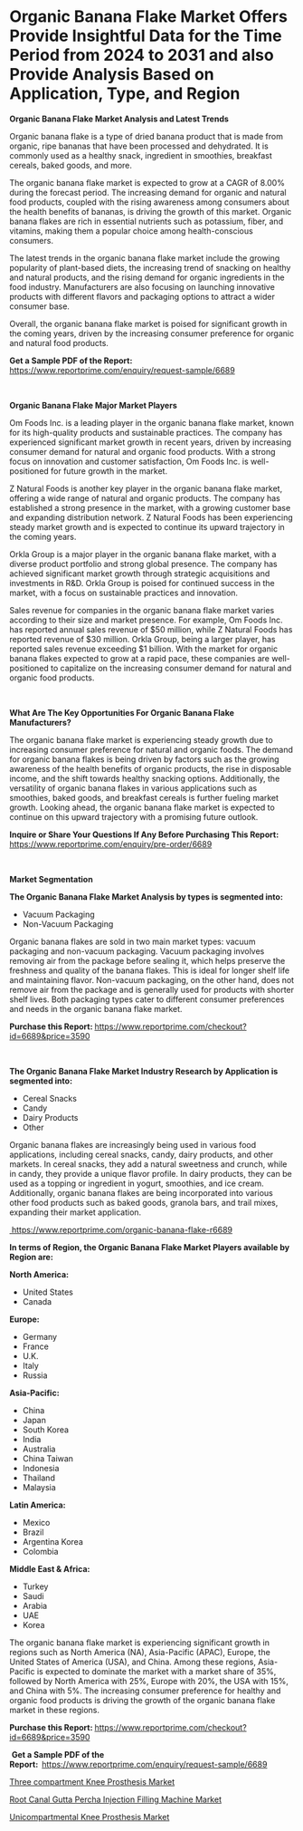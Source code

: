 <p><h1>Organic Banana Flake Market Offers Provide Insightful Data for the Time Period from 2024 to 2031 and also Provide Analysis Based on Application, Type, and Region</h1></p><p><strong>Organic Banana Flake Market Analysis and Latest Trends</strong></p>
<p><p>Organic banana flake is a type of dried banana product that is made from organic, ripe bananas that have been processed and dehydrated. It is commonly used as a healthy snack, ingredient in smoothies, breakfast cereals, baked goods, and more.</p><p>The organic banana flake market is expected to grow at a CAGR of 8.00% during the forecast period. The increasing demand for organic and natural food products, coupled with the rising awareness among consumers about the health benefits of bananas, is driving the growth of this market. Organic banana flakes are rich in essential nutrients such as potassium, fiber, and vitamins, making them a popular choice among health-conscious consumers.</p><p>The latest trends in the organic banana flake market include the growing popularity of plant-based diets, the increasing trend of snacking on healthy and natural products, and the rising demand for organic ingredients in the food industry. Manufacturers are also focusing on launching innovative products with different flavors and packaging options to attract a wider consumer base.</p><p>Overall, the organic banana flake market is poised for significant growth in the coming years, driven by the increasing consumer preference for organic and natural food products.</p></p>
<p><strong>Get a Sample PDF of the Report:&nbsp;</strong> <a href="https://www.reportprime.com/enquiry/request-sample/6689">https://www.reportprime.com/enquiry/request-sample/6689</a></p>
<p>&nbsp;</p>
<p><strong>Organic Banana Flake Major Market Players</strong></p>
<p><p>Om Foods Inc. is a leading player in the organic banana flake market, known for its high-quality products and sustainable practices. The company has experienced significant market growth in recent years, driven by increasing consumer demand for natural and organic food products. With a strong focus on innovation and customer satisfaction, Om Foods Inc. is well-positioned for future growth in the market.</p><p>Z Natural Foods is another key player in the organic banana flake market, offering a wide range of natural and organic products. The company has established a strong presence in the market, with a growing customer base and expanding distribution network. Z Natural Foods has been experiencing steady market growth and is expected to continue its upward trajectory in the coming years.</p><p>Orkla Group is a major player in the organic banana flake market, with a diverse product portfolio and strong global presence. The company has achieved significant market growth through strategic acquisitions and investments in R&D. Orkla Group is poised for continued success in the market, with a focus on sustainable practices and innovation.</p><p>Sales revenue for companies in the organic banana flake market varies according to their size and market presence. For example, Om Foods Inc. has reported annual sales revenue of $50 million, while Z Natural Foods has reported revenue of $30 million. Orkla Group, being a larger player, has reported sales revenue exceeding $1 billion. With the market for organic banana flakes expected to grow at a rapid pace, these companies are well-positioned to capitalize on the increasing consumer demand for natural and organic food products.</p></p>
<p>&nbsp;</p>
<p><strong>What Are The Key Opportunities For Organic Banana Flake Manufacturers?</strong></p>
<p><p>The organic banana flake market is experiencing steady growth due to increasing consumer preference for natural and organic foods. The demand for organic banana flakes is being driven by factors such as the growing awareness of the health benefits of organic products, the rise in disposable income, and the shift towards healthy snacking options. Additionally, the versatility of organic banana flakes in various applications such as smoothies, baked goods, and breakfast cereals is further fueling market growth. Looking ahead, the organic banana flake market is expected to continue on this upward trajectory with a promising future outlook.</p></p>
<p><strong>Inquire or Share Your Questions If Any Before Purchasing This Report:</strong> <a href="https://www.reportprime.com/enquiry/pre-order/6689">https://www.reportprime.com/enquiry/pre-order/6689</a></p>
<p>&nbsp;</p>
<p><strong>Market Segmentation</strong></p>
<p><strong>The Organic Banana Flake Market Analysis by types is segmented into:</strong></p>
<p><ul><li>Vacuum Packaging</li><li>Non-Vacuum Packaging</li></ul></p>
<p><p>Organic banana flakes are sold in two main market types: vacuum packaging and non-vacuum packaging. Vacuum packaging involves removing air from the package before sealing it, which helps preserve the freshness and quality of the banana flakes. This is ideal for longer shelf life and maintaining flavor. Non-vacuum packaging, on the other hand, does not remove air from the package and is generally used for products with shorter shelf lives. Both packaging types cater to different consumer preferences and needs in the organic banana flake market.</p></p>
<p><strong>Purchase this Report:&nbsp;</strong><a href="https://www.reportprime.com/checkout?id=6689&price=3590">https://www.reportprime.com/checkout?id=6689&price=3590</a></p>
<p>&nbsp;</p>
<p><strong>The Organic Banana Flake Market Industry Research by Application is segmented into:</strong></p>
<p><ul><li>Cereal Snacks</li><li>Candy</li><li>Dairy Products</li><li>Other</li></ul></p>
<p><p>Organic banana flakes are increasingly being used in various food applications, including cereal snacks, candy, dairy products, and other markets. In cereal snacks, they add a natural sweetness and crunch, while in candy, they provide a unique flavor profile. In dairy products, they can be used as a topping or ingredient in yogurt, smoothies, and ice cream. Additionally, organic banana flakes are being incorporated into various other food products such as baked goods, granola bars, and trail mixes, expanding their market application.</p></p>
<p><a href="https://www.reportprime.com/organic-banana-flake-r6689">&nbsp;https://www.reportprime.com/organic-banana-flake-r6689</a></p>
<p><strong>In terms of Region, the Organic Banana Flake Market Players available by Region are:</strong></p>
<p>
    <p> <strong> North America: </strong>
        <ul>
            <li>United States</li>
            <li>Canada</li>
        </ul>
        </p> 
    <p> <strong> Europe: </strong>
        <ul>
            <li>Germany</li>
            <li>France</li>
            <li>U.K.</li>
            <li>Italy</li>
            <li>Russia</li>
        </ul>
        </p> 
    <p> <strong> Asia-Pacific: </strong>
        <ul>
            <li>China</li>
            <li>Japan</li>
            <li>South Korea</li>
            <li>India</li>
            <li>Australia</li>
            <li>China Taiwan</li>
            <li>Indonesia</li>
            <li>Thailand</li>
            <li>Malaysia</li>
        </ul>
        </p> 
    <p> <strong> Latin America: </strong>
        <ul>
            <li>Mexico</li>
            <li>Brazil</li>
            <li>Argentina Korea</li>
            <li>Colombia</li>
        </ul>
        </p> 
    <p> <strong> Middle East & Africa: </strong>
        <ul>
            <li>Turkey</li>
            <li>Saudi</li>
            <li>Arabia</li>
            <li>UAE</li>
            <li>Korea</li>
        </ul>
    </p>
    </p>
<p><p>The organic banana flake market is experiencing significant growth in regions such as North America (NA), Asia-Pacific (APAC), Europe, the United States of America (USA), and China. Among these regions, Asia-Pacific is expected to dominate the market with a market share of 35%, followed by North America with 25%, Europe with 20%, the USA with 15%, and China with 5%. The increasing consumer preference for healthy and organic food products is driving the growth of the organic banana flake market in these regions.</p></p>
<p><strong>Purchase this Report: </strong><a href="https://www.reportprime.com/checkout?id=6689&price=3590">https://www.reportprime.com/checkout?id=6689&price=3590</a></p>
<p>&nbsp;<strong>Get a Sample PDF of the Report:&nbsp;&nbsp;</strong><a href="https://www.reportprime.com/enquiry/request-sample/6689">https://www.reportprime.com/enquiry/request-sample/6689</a></p>
<p><strong></strong></p>
<p><p><a href="https://issuu.com/reportprime-2/docs/three-compartment-knee-prosthesis-m_40f242a9aeff65">Three compartment Knee Prosthesis Market</a></p><p><a href="https://issuu.com/reportprime-2/docs/root-canal-gutta-percha-injection-filling-machine-">Root Canal Gutta Percha Injection Filling Machine Market</a></p><p><a href="https://issuu.com/reportprime-2/docs/unicompartmental-knee-prosthesis-market-size-2030.">Unicompartmental Knee Prosthesis Market</a></p></p>